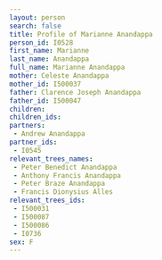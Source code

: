 ```yaml
---
layout: person
search: false
title: Profile of Marianne Anandappa
person_id: I0528
first_name: Marianne
last_name: Anandappa
full_name: Marianne Anandappa
mother: Celeste Anandappa
mother_id: I500037
father: Clarence Joseph Anandappa
father_id: I500047
children:
children_ids:
partners:
 - Andrew Anandappa
partner_ids:
 - I0545
relevant_trees_names:
 - Peter Benedict Anandappa
 - Anthony Francis Anandappa
 - Peter Braze Anandappa
 - Francis Dionysius Alles
relevant_trees_ids:
 - I500031
 - I500087
 - I500086
 - I0736
sex: F
---
```


